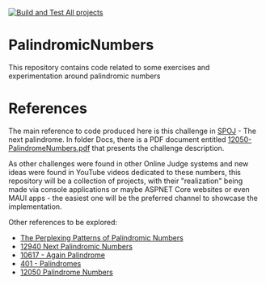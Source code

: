 [![Build and Test All projects](https://github.com/disouzam/Palindromes/actions/workflows/ci-workflow.yml/badge.svg)](https://github.com/disouzam/Palindromes/actions/workflows/ci-workflow.yml)

# PalindromicNumbers
This repository contains code related to some exercises and experimentation around palindromic numbers

# References

The main reference to code produced here is this challenge in [SPOJ](https://www.spoj.com/problems/PALIN/) - The next palindrome. In folder Docs, there is a PDF document entitled [12050-PalindromeNumbers.pdf](Docs/12050-PalindromeNumbers.pdf) that presents the challenge description.

As other challenges were found in other Online Judge systems and new ideas were found in YouTube videos dedicated to these numbers, this repository will be a collection of projects, with their "realization" being made via console applications or maybe ASPNET Core websites or even MAUI apps - the easiest one will be the preferred channel to showcase the implementation.

Other references to be explored:
- [The Perplexing Patterns of Palindromic Numbers](https://www.youtube.com/watch?v=qEk99UzFPZU)
- [12940 Next Palindromic Numbers](https://onlinejudge.org/external/129/12940.pdf)
- [10617 - Again Palindrome](https://onlinejudge.org/index.php?option=onlinejudge&page=show_problem&problem=1558)
- [401 - Palindromes](https://onlinejudge.org/index.php?option=onlinejudge&Itemid=8&page=show_problem&problem=342)
- [12050 Palindrome Numbers](https://onlinejudge.org/external/120/12050.pdf)